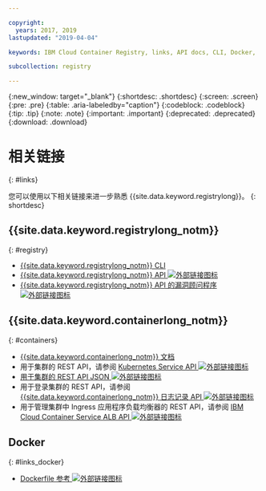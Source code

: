 ```yaml
---

copyright:
  years: 2017, 2019
lastupdated: "2019-04-04"

keywords: IBM Cloud Container Registry, links, API docs, CLI, Docker,

subcollection: registry

---
```


{:new_window: target="_blank"}
{:shortdesc: .shortdesc}
{:screen: .screen}
{:pre: .pre}
{:table: .aria-labeledby="caption"}
{:codeblock: .codeblock}
{:tip: .tip}
{:note: .note}
{:important: .important}
{:deprecated: .deprecated}
{:download: .download}

# 相关链接
{: #links}

您可以使用以下相关链接来进一步熟悉 {{site.data.keyword.registrylong}}。
{: shortdesc}

## {{site.data.keyword.registrylong_notm}}
{: #registry}

- [{{site.data.keyword.registrylong_notm}} CLI](/docs/services/Registry?topic=container-registry-cli-plugin-containerregcli#containerregcli)
- [{{site.data.keyword.registrylong_notm}} API ![外部链接图标](../../icons/launch-glyph.svg "外部链接图标")](https://cloud.ibm.com/apidocs/container-registry)
- [ {{site.data.keyword.registrylong_notm}} API 的漏洞顾问程序 ![外部链接图标](../../icons/launch-glyph.svg "外部链接图标")](https://cloud.ibm.com/apidocs/container-registry/va)

## {{site.data.keyword.containerlong_notm}}
{: #containers}

- [{{site.data.keyword.containerlong_notm}} 文档](/docs/containers?topic=containers-getting-started#getting-started)
- 用于集群的 REST API，请参阅 [Kubernetes Service API ![外部链接图标](../../icons/launch-glyph.svg "外部链接图标")](https://containers.cloud.ibm.com/swagger-api/)
- [用于集群的 REST API JSON ![外部链接图标](../../icons/launch-glyph.svg "外部链接图标")](https://containers.cloud.ibm.com/swagger-api/swagger.json)
- 用于登录集群的 REST API，请参阅 [{{site.data.keyword.containerlong_notm}} 日志记录 API ![外部链接图标](../../icons/launch-glyph.svg "外部链接图标")](https://containers.cloud.ibm.com/swagger-logging/)
- 用于管理集群中 Ingress 应用程序负载均衡器的 REST API，请参阅 [IBM Cloud Container Service ALB API ![外部链接图标](../../icons/launch-glyph.svg "外部链接图标")](https://containers.cloud.ibm.com/swagger-alb-api/)

## Docker
{: #links_docker}

- [Dockerfile 参考 ![外部链接图标](../../icons/launch-glyph.svg "外部链接图标")](https://docs.docker.com/engine/reference/builder/)
